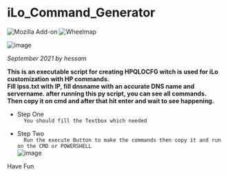 # iLo_Command_Generator
![Mozilla Add-on](https://img.shields.io/amo/stars/dustman?style=plastic) 
![Wheelmap](https://img.shields.io/wheelmap/a/26699541?style=plastic)


![image](https://user-images.githubusercontent.com/35570922/142003480-40fda2a1-6c73-420a-b3ac-afed2907620e.png)

_September 2021 by hessam_


**This is an executable script for creating HPQLOCFG witch is used for iLo customization with HP commands.**   
**Fill ipss.txt with IP, fill dnsname with an accurate DNS name and servername. after running this py script, you can see all commands.**  
**Then copy it on cmd and after that hit enter and wait to see happening.**  




- Step One  
```  You should fill the Textbox which needed```  

- Step Two  
```  Run the execute Button to make the commands then copy it and run on the CMD or POWERSHELL```    
  ![image](https://user-images.githubusercontent.com/35570922/142003861-51902578-7c4a-4ee5-9bb7-e08435bb7431.png)



Have Fun
